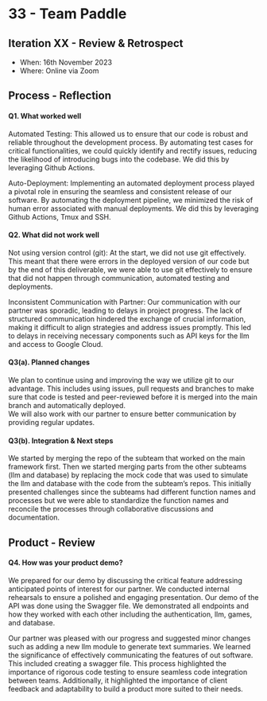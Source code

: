 # 33 - Team Paddle

## Iteration XX - Review & Retrospect

- When: 16th November 2023
- Where: Online via Zoom

## Process - Reflection

#### Q1. What worked well

Automated Testing: This allowed us to ensure that our code is robust and reliable throughout the development process. By automating test cases for critical functionalities, we could quickly identify and rectify issues, reducing the likelihood of introducing bugs into the codebase. We did this by leveraging Github Actions. 

Auto-Deployment: Implementing an automated deployment process played a pivotal role in ensuring the seamless and consistent release of our software. By automating the deployment pipeline, we minimized the risk of human error associated with manual deployments. We did this by leveraging Github Actions, Tmux and SSH.


#### Q2. What did not work well

Not using version control (git): At the start, we did not use git effectively. This meant that there were errors in the deployed version of our code but by the end of this deliverable, we were able to use git effectively to ensure that did not happen through communication, automated testing and deployments. 

Inconsistent Communication with Partner: Our communication with our partner was sporadic, leading to delays in project progress. The lack of structured communication hindered the exchange of crucial information, making it difficult to align strategies and address issues promptly. This led to delays in receiving necessary components such as API keys for the llm and access to Google Cloud.

#### Q3(a). Planned changes

We plan to continue using and improving the way we utilize git to our advantage. This includes using issues, pull requests and branches to make sure that code is tested and peer-reviewed before it is merged into the main branch and automatically deployed.\
We will also work with our partner to ensure better communication by providing regular updates.

#### Q3(b). Integration & Next steps

We started by merging the repo of the subteam that worked on the main framework first. Then we started merging parts from the other subteams (llm and database) by replacing the mock code that was used to simulate the llm and database with the code from the subteam’s repos. This initially presented challenges since the subteams had different function names and processes but we were able to standardize the function names and reconcile the processes through collaborative discussions and documentation.

## Product - Review

#### Q4. How was your product demo?

We prepared for our demo by discussing the critical feature addressing anticipated points of interest for our partner. We conducted internal rehearsals to ensure a polished and engaging presentation. 
Our demo of the API was done using the Swagger file. We demonstrated all endpoints and how they worked with each other including the authentication, llm, games, and database.

Our partner was pleased with our progress and suggested minor changes such as adding a new llm module to generate text summaries.
We learned the significance of effectively communicating the features of out software. This included creating a swagger file.
This process highlighted the importance of rigorous code testing to ensure seamless code integration between teams. Additionally, it highlighted the importance of client feedback and adaptability to build a product more suited to their needs.
